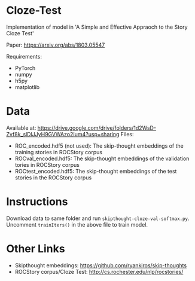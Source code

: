 # Cloze-Test
Implementation of model in 'A Simple and Effective Appraoch to the Story Cloze Test'

Paper:  https://arxiv.org/abs/1803.05547

Requirements:

- PyTorch
- numpy
- h5py
- matplotlib

# Data

Available at: https://drive.google.com/drive/folders/1d2WsD-Zvf8k_slDlJJyH9GVWAzo2Ium4?usp=sharing
Files: 

- ROC_encoded.hdf5 (not used): The skip-thought embeddings of the training stories in ROCStory corpus
- ROCval_encoded.hdf5:  The skip-thought embeddings of the validation  tories in ROCStory corpus
- ROCtest_encoded.hdf5: The skip-thought embeddings of the  test stories in the ROCStory corpus

# Instructions

Download data to same folder and run `skipthought-cloze-val-softmax.py`.
Uncomment `trainIters()` in the above file to train model.

# Other Links

- Skipthought embeddings: https://github.com/ryankiros/skip-thoughts
- ROCStory corpus/Cloze Test: http://cs.rochester.edu/nlp/rocstories/